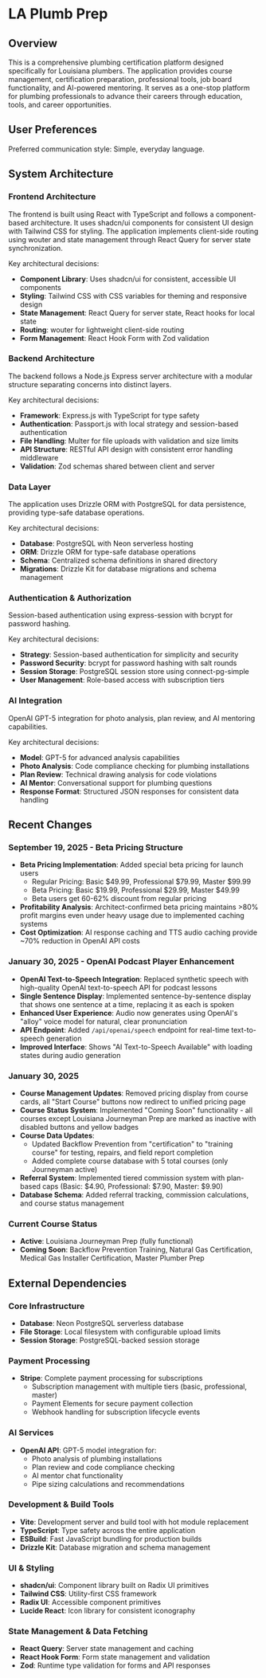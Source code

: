 # LA Plumb Prep

## Overview

This is a comprehensive plumbing certification platform designed specifically for Louisiana plumbers. The application provides course management, certification preparation, professional tools, job board functionality, and AI-powered mentoring. It serves as a one-stop platform for plumbing professionals to advance their careers through education, tools, and career opportunities.

## User Preferences

Preferred communication style: Simple, everyday language.

## System Architecture

### Frontend Architecture
The frontend is built using React with TypeScript and follows a component-based architecture. It uses shadcn/ui components for consistent UI design with Tailwind CSS for styling. The application implements client-side routing using wouter and state management through React Query for server state synchronization.

Key architectural decisions:
- **Component Library**: Uses shadcn/ui for consistent, accessible UI components
- **Styling**: Tailwind CSS with CSS variables for theming and responsive design
- **State Management**: React Query for server state, React hooks for local state
- **Routing**: wouter for lightweight client-side routing
- **Form Management**: React Hook Form with Zod validation

### Backend Architecture
The backend follows a Node.js Express server architecture with a modular structure separating concerns into distinct layers.

Key architectural decisions:
- **Framework**: Express.js with TypeScript for type safety
- **Authentication**: Passport.js with local strategy and session-based authentication
- **File Handling**: Multer for file uploads with validation and size limits
- **API Structure**: RESTful API design with consistent error handling middleware
- **Validation**: Zod schemas shared between client and server

### Data Layer
The application uses Drizzle ORM with PostgreSQL for data persistence, providing type-safe database operations.

Key architectural decisions:
- **Database**: PostgreSQL with Neon serverless hosting
- **ORM**: Drizzle ORM for type-safe database operations
- **Schema**: Centralized schema definitions in shared directory
- **Migrations**: Drizzle Kit for database migrations and schema management

### Authentication & Authorization
Session-based authentication using express-session with bcrypt for password hashing.

Key architectural decisions:
- **Strategy**: Session-based authentication for simplicity and security
- **Password Security**: bcrypt for password hashing with salt rounds
- **Session Storage**: PostgreSQL session store using connect-pg-simple
- **User Management**: Role-based access with subscription tiers

### AI Integration
OpenAI GPT-5 integration for photo analysis, plan review, and AI mentoring capabilities.

Key architectural decisions:
- **Model**: GPT-5 for advanced analysis capabilities
- **Photo Analysis**: Code compliance checking for plumbing installations
- **Plan Review**: Technical drawing analysis for code violations
- **AI Mentor**: Conversational support for plumbing questions
- **Response Format**: Structured JSON responses for consistent data handling

## Recent Changes

### September 19, 2025 - Beta Pricing Structure
- **Beta Pricing Implementation**: Added special beta pricing for launch users
  - Regular Pricing: Basic $49.99, Professional $79.99, Master $99.99
  - Beta Pricing: Basic $19.99, Professional $29.99, Master $49.99 
  - Beta users get 60-62% discount from regular pricing
- **Profitability Analysis**: Architect-confirmed beta pricing maintains >80% profit margins even under heavy usage due to implemented caching systems
- **Cost Optimization**: AI response caching and TTS audio caching provide ~70% reduction in OpenAI API costs

### January 30, 2025 - OpenAI Podcast Player Enhancement
- **OpenAI Text-to-Speech Integration**: Replaced synthetic speech with high-quality OpenAI text-to-speech API for podcast lessons
- **Single Sentence Display**: Implemented sentence-by-sentence display that shows one sentence at a time, replacing it as each is spoken
- **Enhanced User Experience**: Audio now generates using OpenAI's "alloy" voice model for natural, clear pronunciation
- **API Endpoint**: Added `/api/openai/speech` endpoint for real-time text-to-speech generation
- **Improved Interface**: Shows "AI Text-to-Speech Available" with loading states during audio generation

### January 30, 2025
- **Course Management Updates**: Removed pricing display from course cards, all "Start Course" buttons now redirect to unified pricing page
- **Course Status System**: Implemented "Coming Soon" functionality - all courses except Louisiana Journeyman Prep are marked as inactive with disabled buttons and yellow badges
- **Course Data Updates**: 
  - Updated Backflow Prevention from "certification" to "training course" for testing, repairs, and field report completion
  - Added complete course database with 5 total courses (only Journeyman active)
- **Referral System**: Implemented tiered commission system with plan-based caps (Basic: $4.90, Professional: $7.90, Master: $9.90)
- **Database Schema**: Added referral tracking, commission calculations, and course status management

### Current Course Status
- **Active**: Louisiana Journeyman Prep (fully functional)
- **Coming Soon**: Backflow Prevention Training, Natural Gas Certification, Medical Gas Installer Certification, Master Plumber Prep

## External Dependencies

### Core Infrastructure
- **Database**: Neon PostgreSQL serverless database
- **File Storage**: Local filesystem with configurable upload limits
- **Session Storage**: PostgreSQL-backed session storage

### Payment Processing
- **Stripe**: Complete payment processing for subscriptions
  - Subscription management with multiple tiers (basic, professional, master)
  - Payment Elements for secure payment collection
  - Webhook handling for subscription lifecycle events

### AI Services
- **OpenAI API**: GPT-5 model integration for:
  - Photo analysis of plumbing installations
  - Plan review and code compliance checking
  - AI mentor chat functionality
  - Pipe sizing calculations and recommendations

### Development & Build Tools
- **Vite**: Development server and build tool with hot module replacement
- **TypeScript**: Type safety across the entire application
- **ESBuild**: Fast JavaScript bundling for production builds
- **Drizzle Kit**: Database migration and schema management

### UI & Styling
- **shadcn/ui**: Component library built on Radix UI primitives
- **Tailwind CSS**: Utility-first CSS framework
- **Radix UI**: Accessible component primitives
- **Lucide React**: Icon library for consistent iconography

### State Management & Data Fetching
- **React Query**: Server state management and caching
- **React Hook Form**: Form state management and validation
- **Zod**: Runtime type validation for forms and API responses